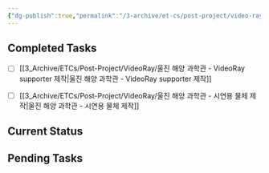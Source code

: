 ```yaml
---
{"dg-publish":true,"permalink":"/3-archive/et-cs/post-project/video-ray/kanban-video-ray/","noteIcon":"","created":"2024-07-22"}
---
```



## Completed Tasks

- [ ] [[3_Archive/ETCs/Post-Project/VideoRay/울진 해양 과학관 - VideoRay supporter 제작\|울진 해양 과학관 - VideoRay supporter 제작]]
- [ ] [[3_Archive/ETCs/Post-Project/VideoRay/울진 해양 과학관 - 시연용 물체 제작\|울진 해양 과학관 - 시연용 물체 제작]]


## Current Status



## Pending Tasks





